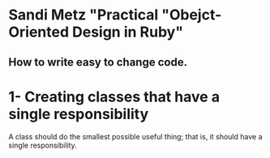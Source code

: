 # Sandi Metz "Practical "Obejct-Oriented Design in Ruby"
## How to write easy to change code.

# 1- Creating classes that have a single responsibility
A class should do the smallest possible useful thing; that is, it should have a
single responsibility.